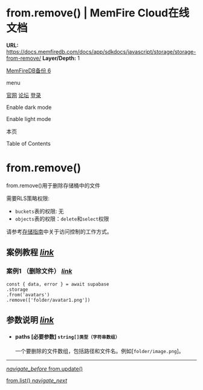 # from.remove() | MemFire Cloud在线文档

**URL:** https://docs.memfiredb.com/docs/app/sdkdocs/javascript/storage/storage-from-remove/
**Layer/Depth:** 1

[MemFireDB备份 6](/)

menu

[官网](https://memfiredb.com/)
[论坛](https://community.memfiredb.com/)
[登录](https://cloud.memfiredb.com/auth/login)

Enable dark mode

Enable light mode

本页

Table of Contents

# from.remove()

from.remove()用于删除存储桶中的文件

需要RLS策略权限:

* `buckets`表的权限: 无
* `objects`表的权限：`delete`和`select`权限

请参考[存储指南](/docs/app/development_guide/storage/storage/#access-control)中关于访问控制的工作方式。

## 案例教程 [*link*](#%e6%a1%88%e4%be%8b%e6%95%99%e7%a8%8b)

### 案例1 （删除文件） [*link*](#%e6%a1%88%e4%be%8b1-%e5%88%a0%e9%99%a4%e6%96%87%e4%bb%b6)

```
const { data, error } = await supabase
.storage
.from('avatars')
.remove(['folder/avatar1.png'])
```

## 参数说明 [*link*](#%e5%8f%82%e6%95%b0%e8%af%b4%e6%98%8e)

* #### paths [必要参数] `string[]类型（字符串数组）`

  一个要删除的文件数组，包括路径和文件名。例如[`folder/image.png`]。

---

[*navigate\_before* from.update()](/docs/app/sdkdocs/javascript/storage/storage-from-update/)

[from.list() *navigate\_next*](/docs/app/sdkdocs/javascript/storage/storage-from-list/)